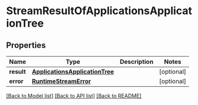# StreamResultOfApplicationsApplicationTree

## Properties
Name | Type | Description | Notes
------------ | ------------- | ------------- | -------------
**result** | [**ApplicationsApplicationTree**](ApplicationsApplicationTree.md) |  | [optional] 
**error** | [**RuntimeStreamError**](RuntimeStreamError.md) |  | [optional] 

[[Back to Model list]](../README.md#documentation-for-models) [[Back to API list]](../README.md#documentation-for-api-endpoints) [[Back to README]](../README.md)

